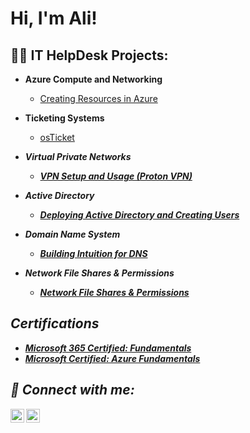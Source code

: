 <h1>Hi, I'm Ali! </h1>

<h2>👨‍💻 IT HelpDesk Projects:</h2>

- <b>Azure Compute and Networking</b>
  - [Creating Resources in Azure]()
 
- <b>Ticketing Systems</b>
  - [osTicket]() <b><i>
  
- <b>Virtual Private Networks</b>
  - [VPN Setup and Usage (Proton VPN)]()
  
- <b>Active Directory</b>
  - [Deploying Active Directory and Creating Users]()

- <b>Domain Name System</b>
  - [Building Intuition for DNS]()
 
- <b>Network File Shares & Permissions</b>
  - [Network File Shares & Permissions]()

<h2> Certifications </h2>

- [Microsoft 365 Certified: Fundamentals](https://learn.microsoft.com/api/credentials/share/en-us/alibassirou/AE42083D655171FF?sharingId=54F0A4A547877CA1)
- [Microsoft Certified: Azure Fundamentals](https://learn.microsoft.com/api/credentials/share/en-us/alibassirou/68BDE9FE477C012F?sharingId=54F0A4A547877CA1)

<h2> 🤳 Connect with me:</h2>

[<img align="left" alt="Alibassirou | LinkedIn" width="22px" src="https://cdn.jsdelivr.net/npm/simple-icons@v3/icons/linkedin.svg" />][linkedin]
[<img align="left" alt="Alibassirou | Instagram" width="22px" src="https://cdn.jsdelivr.net/npm/simple-icons@v3/icons/instagram.svg" />][instagram]

[instagram]: https://www.instagram.com/boiali.42/
[linkedin]: https://linkedin.com/in/ali-bassirou-03089a273
<!--
**alibashir7/alibashir7** is a ✨ _special_ ✨ repository because its `README.md` (this file) appears on your GitHub profile.

Here are some ideas to get you started:

- 🔭 I’m currently working on ...
- 🌱 I’m currently learning ...
- 👯 I’m looking to collaborate on ...
- 🤔 I’m looking for help with ...
- 💬 Ask me about ...
- 📫 How to reach me: ...
- 😄 Pronouns: ...
- ⚡ Fun fact: ...
-->
